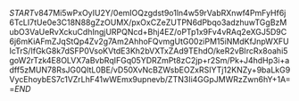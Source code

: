 $START$v847Mi5wPxOyIU2Y/0emIOQzgdst9o1ln4w59rVabRXnwf4PmFyHf6j6TcLI7tUe0e3C18N88gZzOUMX/pxOxCZeZUTPN6dPbqo3adzhuwTGgBzMubO3VaUeRvXckuCdhIngjURPQNcd+Bhj4EZ/oPTp1x9Fv4vRAq2eXGJ5D9C6j6mKiAFmZJqStQp4Zv2g7Am2AhhoFQvmgUtG00ziPM15iNMdKfJnpWXFUIcTrS/IfGkG8k7dSFP0VsoKVtdE3Kh2bVXTxZAd9TEhdO/keR2vBIrcRx8oahi5goW2rTzk4E8OLVX7aBvbRqIFGq05YDRZmPt8zC2jp+r2Sm/Pk+J4hdHp3i+adff5zMUN78RsJG0QltL0BE/vD50XvNcBZWsbEOZxRSIYTj12KNZy+9baLkG9VycEhoybES7c1VZrLhF41wWEmx9upnevb/ZTN3Ii4GGpJMWRzZwn6hY+1A==$END$